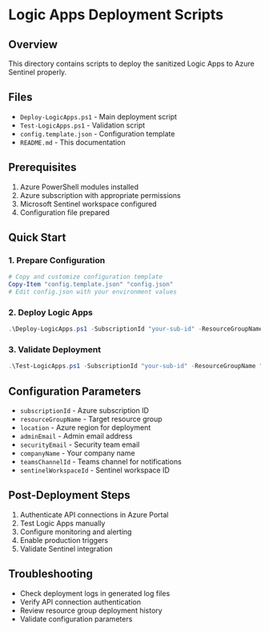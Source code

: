 # Logic Apps Deployment Scripts

## Overview
This directory contains scripts to deploy the sanitized Logic Apps to Azure Sentinel properly.

## Files
- `Deploy-LogicApps.ps1` - Main deployment script
- `Test-LogicApps.ps1` - Validation script  
- `config.template.json` - Configuration template
- `README.md` - This documentation

## Prerequisites
1. Azure PowerShell modules installed
2. Azure subscription with appropriate permissions
3. Microsoft Sentinel workspace configured
4. Configuration file prepared

## Quick Start

### 1. Prepare Configuration
```powershell
# Copy and customize configuration template
Copy-Item "config.template.json" "config.json"
# Edit config.json with your environment values
```

### 2. Deploy Logic Apps
```powershell
.\Deploy-LogicApps.ps1 -SubscriptionId "your-sub-id" -ResourceGroupName "sentinel-rg" -ConfigFilePath ".\config.json"
```

### 3. Validate Deployment
```powershell
.\Test-LogicApps.ps1 -SubscriptionId "your-sub-id" -ResourceGroupName "sentinel-rg" -ConfigFilePath ".\config.json"
```

## Configuration Parameters
- `subscriptionId` - Azure subscription ID
- `resourceGroupName` - Target resource group
- `location` - Azure region for deployment
- `adminEmail` - Admin email address
- `securityEmail` - Security team email
- `companyName` - Your company name
- `teamsChannelId` - Teams channel for notifications
- `sentinelWorkspaceId` - Sentinel workspace ID

## Post-Deployment Steps
1. Authenticate API connections in Azure Portal
2. Test Logic Apps manually
3. Configure monitoring and alerting
4. Enable production triggers
5. Validate Sentinel integration

## Troubleshooting
- Check deployment logs in generated log files
- Verify API connection authentication
- Review resource group deployment history
- Validate configuration parameters
